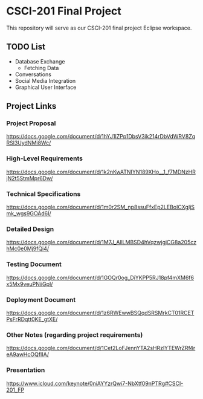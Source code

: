 # CSCI-201 Final Project
This repository will serve as our CSCI-201 final project Eclipse workspace.

## TODO List
- Database Exchange
  - Fetching Data
- Conversations
- Social Media Integration
- Graphical User Interface

## Project Links

### Project Proposal
https://docs.google.com/document/d/1hYJ1lZPp1DbsV3ik214rDbVdWRV8ZqRSl3UydNMi8Wc/

### High-Level Requirements
https://docs.google.com/document/d/1k2nKwATNIYN189XHo__1_f7MDNzHRjN2t5StmMpr6Dw/

### Technical Specifications
https://docs.google.com/document/d/1m0r2SM_np8ssuFfxEp2LEBoICXgIjSmk_wgs9GOAd6I/

### Detailed Design
https://docs.google.com/document/d/1M7J_AllLMBSD4hVqzwjgjCG8a205czhMc0e0Mj9fQi4/

### Testing Document
https://docs.google.com/document/d/1GOQr0og_DiYKPP5RJ18pf4mXM6f6x5Mx9veuPNiiGpI/

### Deployment Document
https://docs.google.com/document/d/1z6RWEwwBSQqdSRSMrkCT01RCETPsFrRDqtt0KE_gtXE/

### Other Notes (regarding project requirements)
https://docs.google.com/document/d/1Cet2LoFJennYTA2sHRzlYTEWrZRf4reA9awHcOQfIIA/

### Presentation
https://www.icloud.com/keynote/0niAYYzrQwi7-NbXtf09nPTRg#CSCI-201_FP

